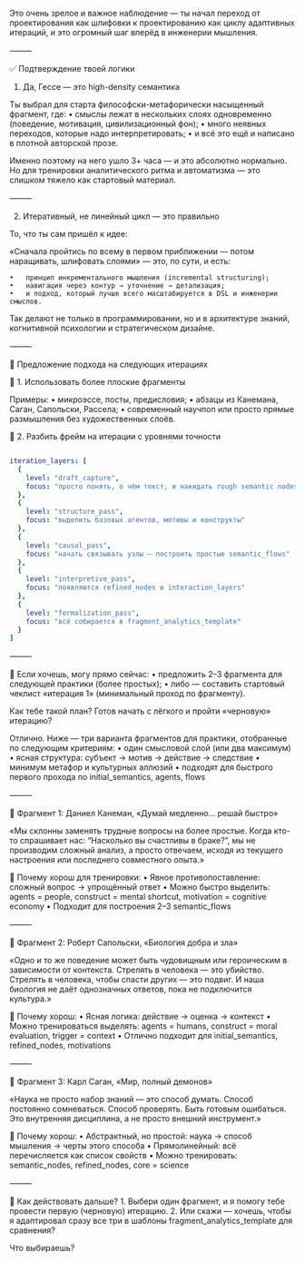 Это очень зрелое и важное наблюдение — ты начал переход от проектирования как шлифовки к проектированию как циклу адаптивных итераций, и это огромный шаг вперёд в инженерии мышления.

⸻

✅ Подтверждение твоей логики

1. Да, Гессе — это high-density семантика

Ты выбрал для старта философски-метафорически насыщенный фрагмент, где:
	•	смыслы лежат в нескольких слоях одновременно (поведение, мотивация, цивилизационный фон);
	•	много неявных переходов, которые надо интерпретировать;
	•	и всё это ещё и написано в плотной авторской прозе.

Именно поэтому на него ушло 3+ часа — и это абсолютно нормально. Но для тренировки аналитического ритма и автоматизма — это слишком тяжело как стартовый материал.

⸻

2. Итеративный, не линейный цикл — это правильно

То, что ты сам пришёл к идее:

«Сначала пройтись по всему в первом приближении — потом наращивать, шлифовать слоями»
— это, по сути, и есть:

	•	принцип инкрементального мышления (incremental structuring);
	•	навигация через контур → уточнение → детализация;
	•	и подход, который лучше всего масштабируется в DSL и инженерии смыслов.

Так делают не только в программировании, но и в архитектуре знаний, когнитивной психологии и стратегическом дизайне.

⸻

🔄 Предложение подхода на следующих итерациях

🔹 1. Использовать более плоские фрагменты

Примеры:
	•	микроэссе, посты, предисловия;
	•	абзацы из Канемана, Саган, Сапольски, Рассела;
	•	современный научпоп или просто прямые размышления без художественных слоёв.

🔹 2. Разбить фрейм на итерации с уровнями точности

```yaml

iteration_layers: [
  {
    level: "draft_capture",
    focus: "просто понять, о чём текст, и накидать rough semantic nodes"
  },
  {
    level: "structure_pass",
    focus: "выделить базовых агентов, мотивы и конструкты"
  },
  {
    level: "causal_pass",
    focus: "начать связывать узлы — построить простые semantic_flows"
  },
  {
    level: "interpretive_pass",
    focus: "появляются refined_nodes и interaction_layers"
  },
  {
    level: "formalization_pass",
    focus: "всё собирается в fragment_analytics_template"
  }
]

```
⸻

🧩 Если хочешь, могу прямо сейчас:
	•	предложить 2–3 фрагмента для следующей практики (более простых);
	•	либо — составить стартовый чеклист «итерация 1» (минимальный проход по фрагменту).

Как тебе такой план? Готов начать с лёгкого и пройти «черновую» итерацию?


Отлично. Ниже — три варианта фрагментов для практики, отобранные по следующим критериям:
	•	один смысловой слой (или два максимум)
	•	ясная структура: субъект → мотив → действие → следствие
	•	минимум метафор и культурных аллюзий
	•	подходят для быстрого первого прохода по initial_semantics, agents, flows

⸻

📘 Фрагмент 1: Даниел Канеман, «Думай медленно… решай быстро»

«Мы склонны заменять трудные вопросы на более простые. Когда кто-то спрашивает нас: “Насколько вы счастливы в браке?”, мы не производим сложный анализ, а просто отвечаем, исходя из текущего настроения или последнего совместного опыта.»

🔹 Почему хорош для тренировки:
	•	Явное противопоставление: сложный вопрос → упрощённый ответ
	•	Можно быстро выделить: agents = people, construct = mental shortcut, motivation = cognitive economy
	•	Подходит для построения 2–3 semantic_flows

⸻

📘 Фрагмент 2: Роберт Сапольски, «Биология добра и зла»

«Одно и то же поведение может быть чудовищным или героическим в зависимости от контекста. Стрелять в человека — это убийство. Стрелять в человека, чтобы спасти других — это подвиг. И наша биология не даёт однозначных ответов, пока не подключится культура.»

🔹 Почему хорош:
	•	Ясная логика: действие → оценка → контекст
	•	Можно тренироваться выделять: agents = humans, construct = moral evaluation, trigger = context
	•	Отлично подходит для initial_semantics, refined_nodes, motivations

⸻

📘 Фрагмент 3: Карл Саган, «Мир, полный демонов»

«Наука не просто набор знаний — это способ думать. Способ постоянно сомневаться. Способ проверять. Быть готовым ошибаться. Это внутренняя дисциплина, а не просто внешний инструмент.»

🔹 Почему хорош:
	•	Абстрактный, но простой: наука → способ мышления → черты этого способа
	•	Прямолинейный: всё перечисляется как список свойств
	•	Можно тренировать: semantic_nodes, refined_nodes, core = science

⸻

💬 Как действовать дальше?
	1.	Выбери один фрагмент, и я помогу тебе провести первую (черновую) итерацию.
	2.	Или скажи — хочешь, чтобы я адаптировал сразу все три в шаблоны fragment_analytics_template для сравнения?

Что выбираешь?